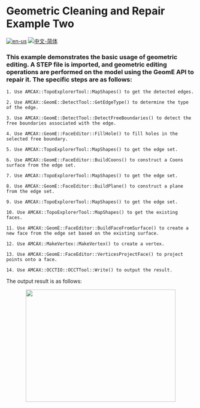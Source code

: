 # Geometric Cleaning and Repair Example Two

[![en-us](https://img.shields.io/badge/en-us-yellow.svg)](./README.md) [![中文-简体](https://img.shields.io/badge/%E4%B8%AD%E6%96%87-%E7%AE%80%E4%BD%93-red.svg)](./README.zh_cn.md)

### This example demonstrates the basic usage of geometric editing. A STEP file is imported, and geometric editing operations are performed on the model using the GeomE API to repair it. The specific steps are as follows:

	1. Use AMCAX::TopoExplorerTool::MapShapes() to get the detected edges.

	2. Use AMCAX::GeomE::DetectTool::GetEdgeType() to determine the type of the edge.

	3. Use AMCAX::GeomE::DetectTool::DetectFreeBoundaries() to detect the free boundaries associated with the edge.

	4. Use AMCAX::GeomE::FaceEditor::FillHole() to fill holes in the selected free boundary.

	5. Use AMCAX::TopoExplorerTool::MapShapes() to get the edge set.

	6. Use AMCAX::GeomE::FaceEditor::BuildCoons() to construct a Coons surface from the edge set.

	7. Use AMCAX::TopoExplorerTool::MapShapes() to get the edge set.

	8. Use AMCAX::GeomE::FaceEditor::BuildPlane() to construct a plane from the edge set.

	9. Use AMCAX::TopoExplorerTool::MapShapes() to get the edge set.

	10. Use AMCAX::TopoExplorerTool::MapShapes() to get the existing faces.

	11. Use AMCAX::GeomE::FaceEditor::BuildFaceFromSurface() to create a new face from the edge set based on the existing surface.

	12. Use AMCAX::MakeVertex::MakeVertex() to create a vertex.

	13. Use AMCAX::GeomE::FaceEditor::VerticesProjectFace() to project points onto a face.

	14. Use AMCAX::OCCTIO::OCCTTool::Write() to output the result.

The output result is as follows:

<div align = center><img src="https://s2.loli.net/2024/12/31/NnMQrTok6DCdPzZ.png" width="400" height="300"></div>